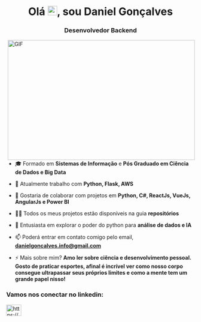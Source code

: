 <h1 align="center">Olá <img src="https://media.giphy.com/media/hvRJCLFzcasrR4ia7z/giphy.gif" width="25px">, sou Daniel Gonçalves</h1>
<h3 align="center">Desenvolvedor Backend</h3>


  <img align="right" alt="GIF" src="https://github.com/abhisheknaiidu/abhisheknaiidu/blob/master/code.gif?raw=true" width="500" height="320" />

- 🎓 Formado em **Sistemas de Informação** e **Pós Graduado em Ciência de Dados e Big Data**

- 🔭 Atualmente trabalho com **Python, Flask, AWS**

- 👯 Gostaria de colaborar com projetos em **Python, C#, ReactJs, VueJs, AngularJs e Power BI**

- 👨‍💻 Todos os meus projetos estão disponíveis na guia **repositórios**

- 💬 Entusiasta em explorar o poder do python para **análise de dados e IA**

- 📫 Poderá entrar em contato comigo pelo email, **danielgoncalves.info@gmail.com**

- ⚡ Mais sobre mim? **Amo ler sobre ciência e desenvolvimento pessoal. Gosto de praticar esportes, afinal é incrível ver como nosso corpo consegue ultrapassar seus próprios limites e como a mente tem um grande papel nisso!**

<h3 align="left">Vamos nos conectar no linkedin:</h3>
<p align="left">
<a href="https://www.linkedin.com/in/danielsantosgoncalves/" target="blank"><img align="center" src="https://raw.githubusercontent.com/rahuldkjain/github-profile-readme-generator/master/src/images/icons/Social/linked-in-alt.svg" alt="https://www.linkedin.com/in/danielsantosgoncalves/" height="30" width="40" /></a>
</p>
